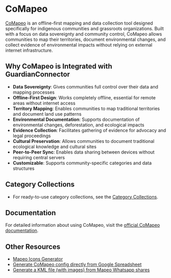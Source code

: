 # CoMapeo

[CoMapeo](https://www.comapeo.app/) is an offline-first mapping and data collection tool designed specifically for indigenous communities and grassroots organizations. Built with a focus on data sovereignty and community control, CoMapeo allows communities to map their territories, document environmental changes, and collect evidence of environmental impacts without relying on external internet infrastructure.

## Why CoMapeo is Integrated with GuardianConnector

- **Data Sovereignty**: Gives communities full control over their data and mapping processes
- **Offline-First Design**: Works completely offline, essential for remote areas without internet access
- **Territory Mapping**: Enables communities to map traditional territories and document land use patterns
- **Environmental Documentation**: Supports documentation of environmental changes, deforestation, and ecological impacts
- **Evidence Collection**: Facilitates gathering of evidence for advocacy and legal proceedings
- **Cultural Preservation**: Allows communities to document traditional ecological knowledge and cultural sites
- **Peer-to-Peer Sync**: Enables data sharing between devices without requiring central servers
- **Customizable**: Supports community-specific categories and data structures

## Category Collections

* For ready-to-use category collections, see the [Category Collections](./templates.md).

## Documentation

For detailed information about using CoMapeo, visit the [official CoMapeo documentation](https://lab.digital-democracy.org/comapeo-docs/).

## Other Resources

- [Mapeo Icons Generator](https://icons.earthdefenderstoolkit.com/)
- [Generate CoMapeo config directly from Google Spreadsheet](https://github.com/digidem/comapeo-config-spreadsheet-plugin)
- [Generate a KML file (with images) from Mapeo Whatsapp shares](https://rudokemper.github.io/mapeo-kml-generator/)
